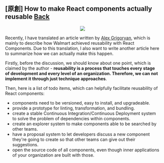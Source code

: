 ## [原創] How to make React components actually reusable [Back](./../post.md)

<p align="center">
    <img class="progressiveMedia-noscript js-progressiveMedia-inner" src="https://cdn-images-1.medium.com/max/800/1*5jIE1tOzVSuz5NPHsfeQ8w.png">
</p>

Recently, I have translated an article written by [Alex Grigoryan](https://medium.com/@lexgrigoryan?source=post_header_lockup), which is mainly to describe how Walmart achieved reusability with React Components. Due to this translation, I also want to write another article here to summarize how we can actually make this happen.

Firstly, before the discussion, we should know about one point, which is claimed by the author - **reusability is a process that touches every stage of development and every level of an organization. Therefore, we can not implement it through just technique approaches**.

Then, here is a list of todo items, which can helpfully facilitate reusability of React components:

- components need to be versioned, easy to install, and upgradeable.
- provide a prototype for linting, transformation, and bundling.
- create a stable Continuous Integration/Continuous Deployment system to solve the problem of dependencies within components.
- create an explorer system to make components able to be searched by other teams.
- have a proposal system to let developers discuss a new component they're going to create so that other teams can give out their suggestions.
- open the source code of all components, even though inner applications of your organization are built with those.
